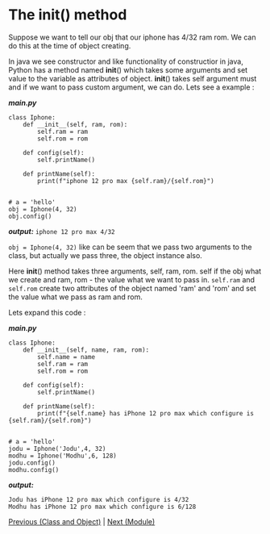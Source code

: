 # The __init__() method

Suppose we want to tell our obj that our iphone has 4/32 ram rom. We can do this at the time of object creating. 

In java we see constructor and like functionality of constructior in java, Python has a method named __init__() which takes some arguments and set value to the variable as attributes of object. __init__() takes self argument must and if we want to pass custom argument, we can do. Lets see a example :

***main.py***
```
class Iphone:
	def __init__(self, ram, rom):
		self.ram = ram
		self.rom = rom

	def config(self):
		self.printName()	

	def printName(self):
		print(f"iphone 12 pro max {self.ram}/{self.rom}")


# a = 'hello'
obj = Iphone(4, 32)
obj.config()
```

***output:***
`iphone 12 pro max 4/32`

`obj = Iphone(4, 32)` like can be seem that we pass two arguments to the class, but actually we pass three, the object instance also.

Here __init__() method takes three arguments, self, ram, rom. self if the obj what we create and ram, rom - the value what we want to pass in. 
`self.ram` and `self.rom` create two attributes of the object named 'ram' and 'rom' and set the value what we pass as ram and rom. 

Lets expand this code :

***main.py***
```
class Iphone:
	def __init__(self, name, ram, rom):
		self.name = name
		self.ram = ram
		self.rom = rom

	def config(self):
		self.printName()	

	def printName(self):
		print(f"{self.name} has iPhone 12 pro max which configure is {self.ram}/{self.rom}")


# a = 'hello'
jodu = Iphone('Jodu',4, 32)
modhu = Iphone('Modhu',6, 128)
jodu.config()
modhu.config()
```

***output:***
```
Jodu has iPhone 12 pro max which configure is 4/32
Modhu has iPhone 12 pro max which configure is 6/128
```

<p>
	<a href="https://github.com/Arif-Shahriar028/Python-OOP-Concept/blob/master/Topics/Class%20and%20Object.md">Previous (Class and Object)</a>    |    <a href="https://github.com/Arif-Shahriar028/Python-OOP-Concept/blob/master/Topics/Module.md">Next (Module)</a>
</p>

